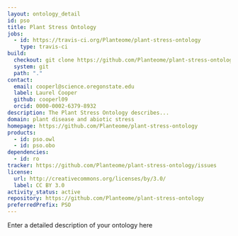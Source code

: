 ```yaml
---
layout: ontology_detail
id: pso
title: Plant Stress Ontology
jobs:
  - id: https://travis-ci.org/Planteome/plant-stress-ontology
    type: travis-ci
build:
  checkout: git clone https://github.com/Planteome/plant-stress-ontology.git
  system: git
  path: "."
contact:
  email: cooperl@science.oregonstate.edu
  label: Laurel Cooper
  github: cooperl09
  orcid: 0000-0002-6379-8932
description: The Plant Stress Ontology describes...
domain: plant disease and abiotic stress
homepage: https://github.com/Planteome/plant-stress-ontology
products:
  - id: pso.owl
  - id: pso.obo
dependencies:
  - id: ro
tracker: https://github.com/Planteome/plant-stress-ontology/issues
license:
  url: http://creativecommons.org/licenses/by/3.0/
  label: CC BY 3.0
activity_status: active
repository: https://github.com/Planteome/plant-stress-ontology
preferredPrefix: PSO
---
```


Enter a detailed description of your ontology here
